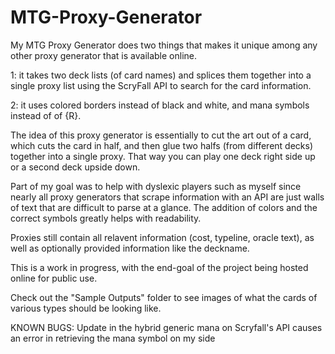 # MTG-Proxy-Generator
My MTG Proxy Generator does two things that makes it unique among any other proxy generator that is available online. 

1: it takes two deck lists (of card names) and splices them together into a single proxy list using the ScryFall API to search for the card information. 

2: it uses colored borders instead of black and white, and mana symbols instead of of {R}. 

The idea of this proxy generator is essentially to cut the art out of a card, which cuts the card in half, and then glue two halfs (from different decks) together into a single proxy. That way you can play one deck right side up or a second deck upside down.

Part of my goal was to help with dyslexic players such as myself since nearly all proxy generators that scrape information with an API are just walls of text that are difficult to parse at a glance. The addition of colors and the correct symbols greatly helps with readability. 

Proxies still contain all relavent information (cost, typeline, oracle text), as well as optionally provided information like the deckname.

This is a work in progress, with the end-goal of the project being hosted online for public use.

Check out the "Sample Outputs" folder to see images of what the cards of various types should be looking like.

KNOWN BUGS:
Update in the hybrid generic mana on Scryfall's API causes an error in retrieving the mana symbol on my side
